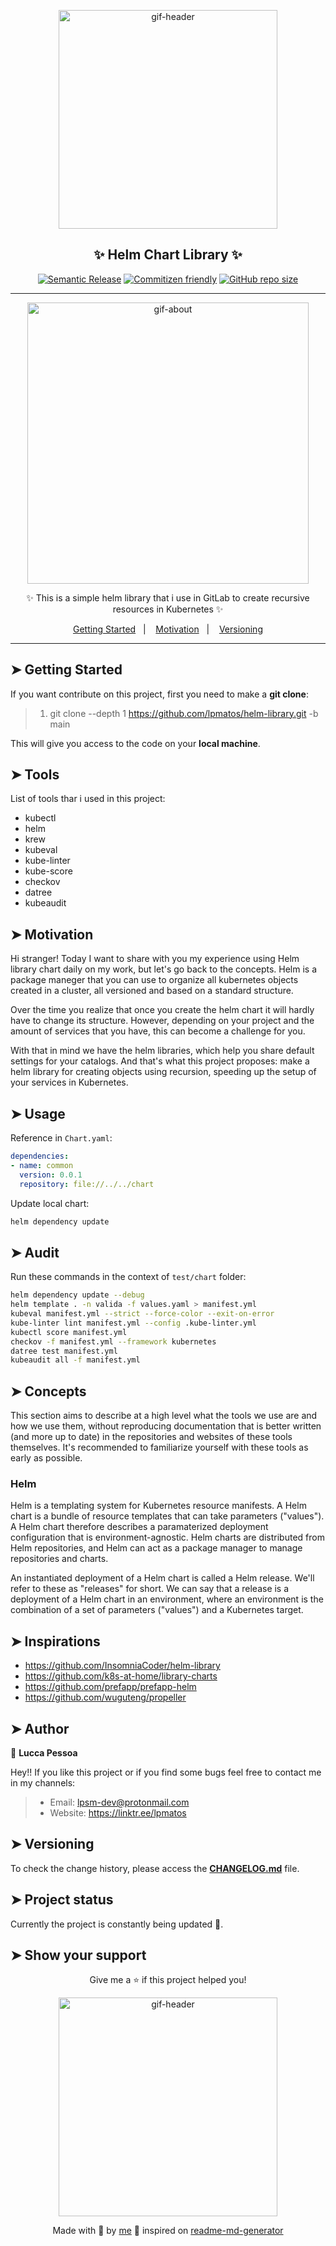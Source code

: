 <div align="center">

<p>
  <img alt="gif-header" src="https://cdn.hackernoon.com/hn-images/0*KyeIBTwEiX6_sE06" width="350px" float="center"/>
</p>

<h2 align="center">✨ Helm Chart Library ✨</h2>

<div align="center">

[![Semantic Release](https://img.shields.io/badge/%20%20%F0%9F%93%A6%F0%9F%9A%80-semantic--release-e10079.svg)](https://github.com/lpmatos/helm-library)
[![Commitizen friendly](https://img.shields.io/badge/commitizen-friendly-brightgreen.svg)](https://github.com/lpmatos/helm-library)
[![GitHub repo size](https://img.shields.io/github/repo-size/lpmatos/helm-library)](https://github.com/lpmatos/helm-library)

</div>

---

<p align="center">
  <img alt="gif-about" src="https://i.stack.imgur.com/niIU6.gif" width="450px" float="center"/>
</p>

<p align="center">
  ✨ This is a simple helm library that i use in GitLab to create recursive resources in Kubernetes ✨
</p>

<p align="center">
  <a href="#getting-started">Getting Started</a>&nbsp;&nbsp;&nbsp;|&nbsp;&nbsp;&nbsp;
  <a href="#motivation">Motivation</a>&nbsp;&nbsp;&nbsp;|&nbsp;&nbsp;&nbsp;
  <a href="#versioning">Versioning</a>
</p>

</div>

---

## ➤ Getting Started <a name = "getting-started"></a>

If you want contribute on this project, first you need to make a **git clone**:

>
> 1. git clone --depth 1 <https://github.com/lpmatos/helm-library.git> -b main
>

This will give you access to the code on your **local machine**.

## ➤ Tools <a name = "tools"></a>

List of tools thar i used in this project:

- kubectl
- helm
- krew
- kubeval
- kube-linter
- kube-score
- checkov
- datree
- kubeaudit

## ➤ Motivation <a name = "motivation"></a>

Hi stranger! Today I want to share with you my experience using Helm library chart daily on my work, but let's go back to the concepts. Helm is a package maneger that you can use to organize all kubernetes objects created in a cluster, all versioned and based on a standard structure.

Over the time you realize that once you create the helm chart it will hardly have to change its structure. However, depending on your project and the amount of services that you have, this can become a challenge for you.

With that in mind we have the helm libraries, which help you share default settings for your catalogs. And that's what this project proposes: make a helm library for creating objects using recursion, speeding up the setup of your services in Kubernetes.

## ➤ Usage <a name = "usage"></a>

Reference in `Chart.yaml`:

```yaml
dependencies:
- name: common
  version: 0.0.1
  repository: file://../../chart
```

Update local chart:

```bash
helm dependency update
```

## ➤ Audit <a name = "audit"></a>

Run these commands in the context of `test/chart` folder:

```bash
helm dependency update --debug
helm template . -n valida -f values.yaml > manifest.yml
kubeval manifest.yml --strict --force-color --exit-on-error
kube-linter lint manifest.yml --config .kube-linter.yml
kubectl score manifest.yml
checkov -f manifest.yml --framework kubernetes
datree test manifest.yml
kubeaudit all -f manifest.yml
```

## ➤ Concepts <a name = "concepts"></a>

This section aims to describe at a high level what the tools we use are and how we use them, without reproducing documentation that is better written (and more up to date) in the repositories and websites of these tools themselves. It's recommended to familiarize yourself with these tools as early as possible.

### Helm

Helm is a templating system for Kubernetes resource manifests. A Helm chart is a bundle of resource templates that can take parameters ("values"). A Helm chart therefore describes a paramaterized deployment configuration that is environment-agnostic. Helm charts are distributed from Helm repositories, and Helm can act as a package manager to manage repositories and charts.

An instantiated deployment of a Helm chart is called a Helm release. We'll refer to these as "releases" for short. We can say that a release is a deployment of a Helm chart in an environment, where an environment is the combination of a set of parameters ("values") and a Kubernetes target.

## ➤ Inspirations <a name = "inspirations"></a>

- https://github.com/InsomniaCoder/helm-library
- https://github.com/k8s-at-home/library-charts
- https://github.com/prefapp/prefapp-helm
- https://github.com/wuguteng/propeller

## ➤ Author <a name = "author"></a>

👤 **Lucca Pessoa**

Hey!! If you like this project or if you find some bugs feel free to contact me in my channels:

>
> * Email: lpsm-dev@protonmail.com
> * Website: https://linktr.ee/lpmatos
>

## ➤ Versioning <a name = "versioning"></a>

To check the change history, please access the [**CHANGELOG.md**](CHANGELOG.md) file.

## ➤ Project status <a name = "project-status"></a>

Currently the project is constantly being updated 👾.

## ➤ Show your support <a name = "show-your-support"></a>

<div align="center">

Give me a ⭐️ if this project helped you!

<p>
  <img alt="gif-header" src="https://www.icegif.com/wp-content/uploads/baby-yoda-bye-bye-icegif.gif" width="350px" float="center"/>
</p>

Made with 💜 by [me](https://github.com/lpmatos) :wave: inspired on [readme-md-generator](https://github.com/kefranabg/readme-md-generator)

</div>
